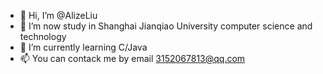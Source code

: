 - 👋 Hi, I’m @AlizeLiu
- 👀 I’m now study in Shanghai Jianqiao University computer science and technology
- 🌱 I’m currently learning C/Java
- 📫 You can contack me by email
3152067813@qq.com

<!---
AlizeLiu/AlizeLiu is a ✨ special ✨ repository because its `README.md` (this file) appears on your GitHub profile.
You can click the Preview link to take a look at your changes.
--->
